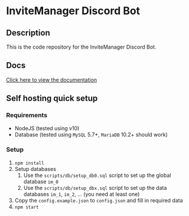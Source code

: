 # InviteManager Discord Bot

## Description

This is the code repository for the InviteManager Discord Bot.

## Docs

[Click here to view the documentation](https://invitemanager.cc)

## Self hosting quick setup

### Requirements

- NodeJS (tested using v10)
- Database (tested using `MySQL` 5.7+, `MariaDB` 10.2+ should work)

### Setup

1. `npm install`
1. Setup databases
   1. Use the `scripts/db/setup_db0.sql` script to set up the global database `im_0`
   1. Use the `scripts/db/setup_dbx.sql` script to set up the data databases `im_1`, `im_2`, ... (you need at least one)
1. Copy the `config.example.json` to `config.json` and fill in required data
1. `npm start`
